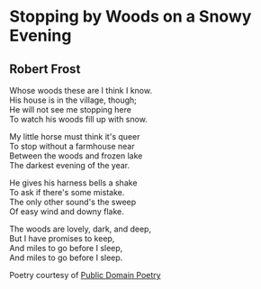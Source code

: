 # Stopping by Woods on a Snowy Evening
## Robert Frost

Whose woods these are I think I know.\
His house is in the village, though;\
He will not see me stopping here\
To watch his woods fill up with snow.

My little horse must think it's queer\
To stop without a farmhouse near\
Between the woods and frozen lake\
The darkest evening of the year.

He gives his harness bells a shake\
To ask if there's some mistake.\
The only other sound's the sweep\
Of easy wind and downy flake.

The woods are lovely, dark, and deep,\
But I have promises to keep,\
And miles to go before I sleep,\
And miles to go before I sleep.

Poetry courtesy of [Public Domain Poetry](http://www.public-domain-poetry.com/robert-lee-frost/stopping-by-woods-on-a-snowy-evening-1231)
